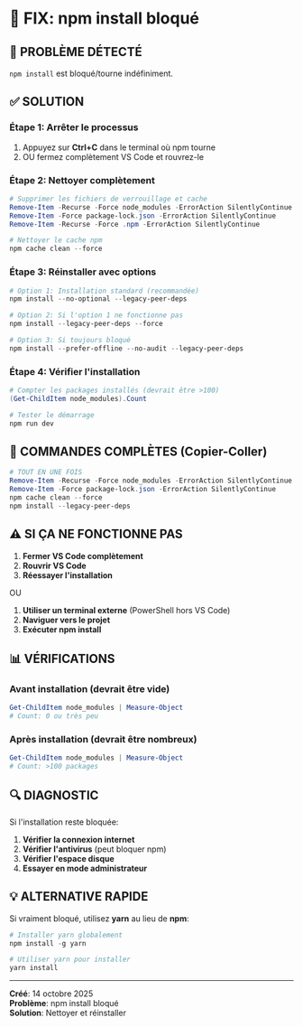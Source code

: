 # 🔧 FIX: npm install bloqué

## 🚨 PROBLÈME DÉTECTÉ

`npm install` est bloqué/tourne indéfiniment.

## ✅ SOLUTION

### Étape 1: Arrêter le processus
1. Appuyez sur **Ctrl+C** dans le terminal où npm tourne
2. OU fermez complètement VS Code et rouvrez-le

### Étape 2: Nettoyer complètement
```powershell
# Supprimer les fichiers de verrouillage et cache
Remove-Item -Recurse -Force node_modules -ErrorAction SilentlyContinue
Remove-Item -Force package-lock.json -ErrorAction SilentlyContinue
Remove-Item -Recurse -Force .npm -ErrorAction SilentlyContinue

# Nettoyer le cache npm
npm cache clean --force
```

### Étape 3: Réinstaller avec options
```powershell
# Option 1: Installation standard (recommandée)
npm install --no-optional --legacy-peer-deps

# Option 2: Si l'option 1 ne fonctionne pas
npm install --legacy-peer-deps --force

# Option 3: Si toujours bloqué
npm install --prefer-offline --no-audit --legacy-peer-deps
```

### Étape 4: Vérifier l'installation
```powershell
# Compter les packages installés (devrait être >100)
(Get-ChildItem node_modules).Count

# Tester le démarrage
npm run dev
```

## 🎯 COMMANDES COMPLÈTES (Copier-Coller)

```powershell
# TOUT EN UNE FOIS
Remove-Item -Recurse -Force node_modules -ErrorAction SilentlyContinue
Remove-Item -Force package-lock.json -ErrorAction SilentlyContinue
npm cache clean --force
npm install --legacy-peer-deps
```

## ⚠️ SI ÇA NE FONCTIONNE PAS

1. **Fermer VS Code complètement**
2. **Rouvrir VS Code**
3. **Réessayer l'installation**

OU

1. **Utiliser un terminal externe** (PowerShell hors VS Code)
2. **Naviguer vers le projet**
3. **Exécuter npm install**

## 📊 VÉRIFICATIONS

### Avant installation (devrait être vide)
```powershell
Get-ChildItem node_modules | Measure-Object
# Count: 0 ou très peu
```

### Après installation (devrait être nombreux)
```powershell
Get-ChildItem node_modules | Measure-Object
# Count: >100 packages
```

## 🔍 DIAGNOSTIC

Si l'installation reste bloquée:
1. **Vérifier la connexion internet**
2. **Vérifier l'antivirus** (peut bloquer npm)
3. **Vérifier l'espace disque**
4. **Essayer en mode administrateur**

## 💡 ALTERNATIVE RAPIDE

Si vraiment bloqué, utilisez **yarn** au lieu de **npm**:

```powershell
# Installer yarn globalement
npm install -g yarn

# Utiliser yarn pour installer
yarn install
```

---

**Créé**: 14 octobre 2025  
**Problème**: npm install bloqué  
**Solution**: Nettoyer et réinstaller

